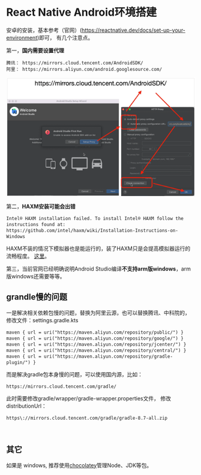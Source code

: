 # React Native Android环境搭建
安卓的安装，基本参考（官网）(https://reactnative.dev/docs/set-up-your-environment)即可，
有几个注意点。

第一，**国内需要设置代理**
```
腾讯： https://mirrors.cloud.tencent.com/AndroidSDK/
阿里： https://mirrors.aliyun.com/android.googlesource.com/
```
<img src="./pics/Android Proxy.webp" />

第二，**HAXM安装可能会出错**
```
Intel® HAXM installation failed. To install Intel® HAXM follow the instructions found at: https://github.com/intel/haxm/wiki/Installation-Instructions-on-Windows
```
HAXM不装的情况下模拟器也是能运行的，装了HAXM只是会提高模拟器运行的流畅程度。
[这里](https://blog.csdn.net/qq_24033983/article/details/123335806)。

第三，当前官网已经明确说明Android Studio编译**不支持arm版windows**，arm版windows还需要等等。


## grandle慢的问题
一是解决相关依赖包慢的问题，替换为阿里云源，也可以替换腾讯、中科院的，
修改文件：settings.gradle.kts
```
maven { url = uri("https://maven.aliyun.com/repository/public/") }
maven { url = uri("https://maven.aliyun.com/repository/google/") }
maven { url = uri("https://maven.aliyun.com/repository/jcenter/") }
maven { url = uri("https://maven.aliyun.com/repository/central/") }
maven { url = uri("https://maven.aliyun.com/repository/gradle-plugin/") }
```
而是解决gradle包本身慢的问题，可以使用国内源，比如：
```
https://mirrors.cloud.tencent.com/gradle/
```
此时需要修改gradle/wrapper/gradle-wrapper.properties文件，
修改distributionUrl：
```
https\://mirrors.cloud.tencent.com/gradle/gradle-8.7-all.zip
```

<br>

## 其它
如果是 windows, 推荐使用[chocolatey](https://chocolatey.org/install)管理Node、JDK等包。